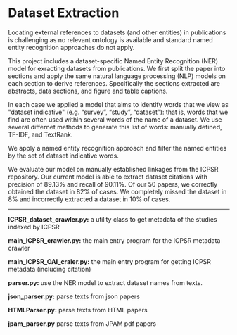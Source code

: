 ﻿Dataset Extraction
===================

Locating external references to datasets (and other entities) in publications is challenging as no relevant ontology is available and standard named entity recognition approaches do not apply. 

This project includes a dataset-specific Named Entity Recognition (NER) model  for exracting datasets from publications. We first split the paper into sections and apply the same natural language processing (NLP) models on each section to derive references. Specifically the sections extracted are abstracts, data sections, and figure and table captions.  

In each case we applied a model that aims to identify words that we view as "dataset indicative" (e.g. “survey”, “study”, “dataset”): that is, words that we find are often used within several words of the name of a dataset. We use several differnet methods to generate this list of words: manually defined, TF-IDF, and TextRank. 

We apply a named entity recognition approach and filter the named entities by the set of dataset indicative words. 

We evaluate our model on manually established linkages from the ICPSR repository. Our current model is able to extract dataset citations with precision of 89.13% and recall of 90.11%. Of our 50 papers, we correctly obtained the dataset in 82% of cases. We completely missed the dataset in 8% and incorrectly extracted a dataset in 10% of cases.  

----------
**ICPSR_dataset_crawler.py:** a utility class to get metadata of the studies indexed by ICPSR

**main_ICPSR_crawler.py:** the main entry program for the ICPSR metadata crawler

**main_ICPSR_OAI_craler.py:** the main entry program for getting ICPSR metadata (including citation)


**parser.py:** use the NER model to extract dataset names from texts. 

**json_parser.py:** parse texts from json papers

**HTMLParser.py:** parse texts from HTML papers

**jpam_parser.py** parse texts from JPAM pdf papers

